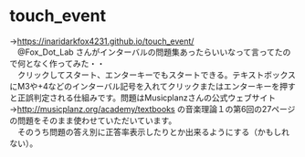 # touch_event  
→https://inaridarkfox4231.github.io/touch_event/   
　@Fox_Dot_Lab さんがインターバルの問題集あったらいいなって言ってたので何となく作ってみた・・  
　クリックしてスタート、エンターキーでもスタートできる。テキストボックスにM3や+4などのインターバル記号を入れてクリックまたはエンターキーを押すと正誤判定される仕組みです。問題はMusicplanzさんの公式ウェブサイト→http://musicplanz.org/academy/textbooks の音楽理論１の第6回の27ページの問題をそのまま使わせていただいています。  
　そのうち問題の答え別に正答率表示したりとか出来るようにする（かもしれない）。
